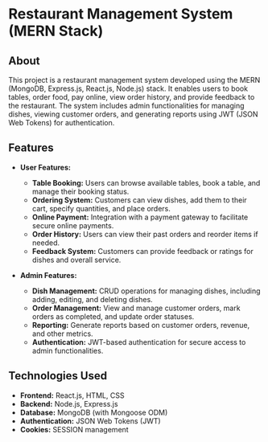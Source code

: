 # Restaurant Management System (MERN Stack)

## About

This project is a restaurant management system developed using the MERN (MongoDB, Express.js, React.js, Node.js) stack. It enables users to book tables, order food, pay online, view order history, and provide feedback to the restaurant. The system includes admin functionalities for managing dishes, viewing customer orders, and generating reports using JWT (JSON Web Tokens) for authentication.

## Features

- **User Features:**
  - **Table Booking:** Users can browse available tables, book a table, and manage their booking status.
  - **Ordering System:** Customers can view dishes, add them to their cart, specify quantities, and place orders.
  - **Online Payment:** Integration with a payment gateway to facilitate secure online payments.
  - **Order History:** Users can view their past orders and reorder items if needed.
  - **Feedback System:** Customers can provide feedback or ratings for dishes and overall service.

- **Admin Features:**
  - **Dish Management:** CRUD operations for managing dishes, including adding, editing, and deleting dishes.
  - **Order Management:** View and manage customer orders, mark orders as completed, and update order statuses.
  - **Reporting:** Generate reports based on customer orders, revenue, and other metrics.
  - **Authentication:** JWT-based authentication for secure access to admin functionalities.

## Technologies Used

- **Frontend:** React.js, HTML, CSS
- **Backend:** Node.js, Express.js
- **Database:** MongoDB (with Mongoose ODM)
- **Authentication:** JSON Web Tokens (JWT)
- **Cookies:** SESSION management



